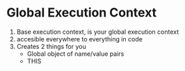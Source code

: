 # Global Execution Context
1. Base execution context, is your global execution context
2. accesible everywhere to everything in code
3. Creates 2 things for you
   * Global object of name/value pairs
   * THIS